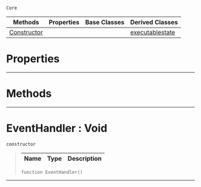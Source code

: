  `Core`

|Methods|Properties|Base Classes|Derived Classes|
|---|---|---|---|
|[ Constructor](https://plasmaengine.github.io/PlasmaDocs/Plasma1/C++/code_reference/lightning_base_types/eventhandler.markdown#eventhandler-void)| | |[executablestate](https://plasmaengine.github.io/PlasmaDocs/Plasma1/C++/code_reference/lightning_base_types/executablestate.markdown)|


 #  Properties


---  
 #  Methods


---  
 #  EventHandler : Void

 `constructor`

> 
> |Name|Type|Description|
> |---|---|---|
> ``` lang=cpp, name=Lightning
> function EventHandler()
> ``` 


---  
 

 